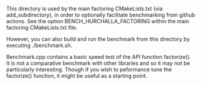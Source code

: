 This directory is used by the main factoring CMakeLists.txt (via add_subdirectory), in order to optionally facilitate benchmarking from github actions.  See the option BENCH_HURCHALLA_FACTORING within the main factoring CMakeLists.txt file.

However, you can also build and run the benchmark from this directory by executing ./benchmark.sh.

Benchmark.cpp contains a basic speed test of the API function factorize().  It is not a comparative benchmark with other libraries and so it may not be particularly interesting.  Though if you wish to peformance tune the factorize() function, it might be useful as a starting point.

